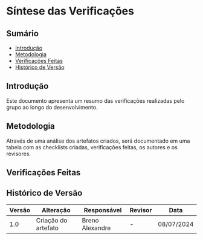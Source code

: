 # Síntese das Verificações


## Sumário

- [Introdução](#Introdução)
- [Metodologia](#Metodologia)
- [Verificações Feitas](#Verificações-Feitas)
- [Histórico de Versão](#Histórico-de-Versão)


## Introdução

Este documento apresenta um resumo das verificações realizadas pelo grupo ao longo do desenvolvimento.


## Metodologia

Através de uma análise dos artefatos criados, será documentado em uma tabela com as checklists criadas, verificações feitas, os autores e os revisores.


## Verificações Feitas




## Histórico de Versão

| Versão | Alteração | Responsável | Revisor | Data |
| - | - | - | - | - |
| 1.0 | Criação do artefato | Breno Alexandre | - | 08/07/2024 |
